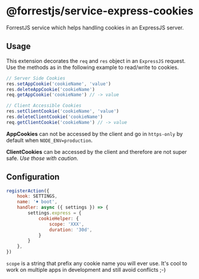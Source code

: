 # @forrestjs/service-express-cookies

ForrestJS service which helps handling cookies in an ExpressJS server.

## Usage

This extension decorates the `req` and `res` object in an `ExpressJS` request.
Use the methods as in the following example to read/write to cookies.

```js
// Server Side Cookies
res.setAppCookie('cookieName', 'value')
res.deleteAppCookie('cookieName')
req.getAppCookie('cookieName') // -> value

// Client Accessible Cookies
res.setClientCookie('cookieName', 'value')
res.deleteClientCookie('cookieName')
req.getClientCookie('cookieName') // -> value
```

**AppCookies** can not be accessed by the client and go in `https-only` by default
when `NODE_ENV=production`.

**ClientCookies** can be accessed by the client and therefore are not super safe.
_Use those with caution_.

## Configuration

```js
registerAction({
    hook: SETTINGS,
    name: '♦ boot',
    handler: async ({ settings }) => {
        settings.express = {
            cookieHelper: {
                scope: 'XXX',
                duration: '30d',
            }
        }
    },
})
```

`scope` is a string that prefix any cookie name you will ever use. It's cool to work
on multiple apps in development and still avoid conflicts ;-)


